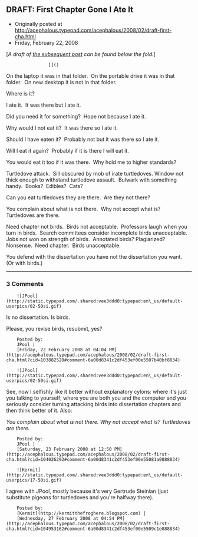 ## DRAFT: First Chapter Gone I Ate It

 * Originally posted at http://acephalous.typepad.com/acephalous/2008/02/draft-first-cha.html
 * Friday, February 22, 2008



[_A draft of [the subsequent post](http://acephalous.typepad.com/acephalous/2008/02/scotts-disserta.html) can be found below the fold._]

		

					[]()
			

On the laptop it was in that folder.  On the portable drive it was in that folder.  On new desktop it is not in that folder.  

Where is it?

I ate it.  It was there but I ate it.  

Did you need it for something?  Hope not because I ate it.

Why would I not eat it?  It was there so I ate it.

Should I have eaten it?  Probably not but it was there so I ate it.

Will I eat it again?  Probably if it is there I will eat it.

You would eat it too if it was there.  Why hold me to higher standards?

Turtledove attack.  Sill obscured by mob of irate turtledoves. 
Window not thick enough to withstand turtledove assault.  Bulwark with
something handy.  Books?  Edibles?  Cats?

Can you eat turtledoves they are there.  Are they not there?  

You complain about what is not there.  Why not accept what is?  Turtledoves are there.

Need chapter not birds.  Birds not acceptable.  Professors laugh
when you turn in birds.  Search committees consider incomplete birds
unacceptable.  Jobs not won on strength of birds.  Annotated birds? 
Plagiarized?  Nonsense.  Need chapter.  Birds unacceptable.

You defend with the dissertation you have not the dissertation you want.  (Or with birds.)

			

* * *

### 3 Comments 

		

                
[]()

	

		![JPool](http://static.typepad.com/.shared:vee3ddd0:typepad:en\_us/default-userpics/02-50si.gif)
	

	

		

Is no dissertation.  Is birds.  

Please, you revise birds, resubmit, yes?

	

		Posted by:
		JPool |
		[Friday, 22 February 2008 at 04:04 PM](http://acephalous.typepad.com/acephalous/2008/02/draft-first-cha.html?cid=103882520#comment-6a00d8341c2df453ef00e5507b40bf8834)

[]()

	

		![JPool](http://static.typepad.com/.shared:vee3ddd0:typepad:en\_us/default-userpics/02-50si.gif)
	

	

		

See, now I selfishly like it better without explanatory cylons: where it's just you talking to yourself; where you are both you and the computer and you seriously consider turning attacking birds into dissertation chapters and then think better of it.  Also:   

_You complain about what is not there.  Why not accept what is?  Turtledoves are there._

	

		Posted by:
		JPool |
		[Saturday, 23 February 2008 at 12:50 PM](http://acephalous.typepad.com/acephalous/2008/02/draft-first-cha.html?cid=104026292#comment-6a00d8341c2df453ef00e55081a0888834)

[]()

	

		![Kermit](http://static.typepad.com/.shared:vee3ddd0:typepad:en\_us/default-userpics/17-50si.gif)
	

	

		

I agree with JPool, mostly because it's very Gertrude Steinian (just substitute pigeons for turtledoves and you're halfway there).

	

		Posted by:
		[Kermit](http://kermitthefroghere.blogspot.com) |
		[Wednesday, 27 February 2008 at 04:54 PM](http://acephalous.typepad.com/acephalous/2008/02/draft-first-cha.html?cid=104953162#comment-6a00d8341c2df453ef00e5509c1e088834)

		

        